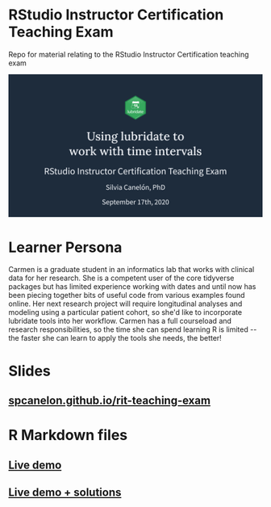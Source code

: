 # RStudio Instructor Certification Teaching Exam
Repo for material relating to the RStudio Instructor Certification teaching exam

![](images/title_slide.png)

# Learner Persona
Carmen is a graduate student in an informatics lab that works with clinical data for her research. She is a competent user of the core tidyverse packages but has limited experience working with dates and until now has been piecing together bits of useful code from various examples found online. Her next research project will require longitudinal analyses and modeling using a particular patient cohort, so she'd like to incorporate lubridate tools into her workflow. Carmen has a full courseload and research responsibilities, so the time she can spend learning R is limited -- the faster she can learn to apply the tools she needs, the better!

# Slides
## [spcanelon.github.io/rit-teaching-exam](https://spcanelon.github.io/rit-teaching-exam/)

# R Markdown files

## [Live demo](lubridate_livecode.Rmd)

## [Live demo + solutions](lubridate_livecode_solutions.Rmd)
